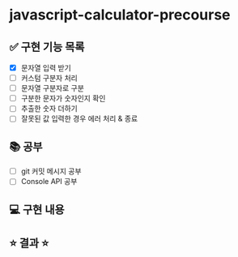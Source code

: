 # javascript-calculator-precourse
## ✅ 구현 기능 목록
- [x] 문자열 입력 받기
- [ ] 커스텀 구분자 처리
- [ ] 문자열 구분자로 구분
- [ ] 구분한 문자가 숫자인지 확인
- [ ] 추출한 숫자 더하기
- [ ] 잘못된 값 입력한 경우 에러 처리 & 종료

## 📚 공부
- [ ] git 커밋 메시지 공부
- [ ] Console API 공부

## 💻 구현 내용

## ⭐️ 결과 ⭐️ 
